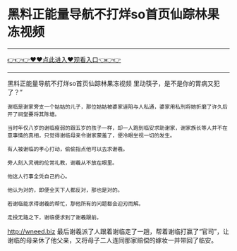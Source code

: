 # 黑料正能量导航不打烊so首页仙踪林果冻视频

<hr/><a href="https://github.com/hagrv/fans/issues/1">👉👉👉♥♥点此进入♥观看入口👈👉👉</a><hr/>

黑料正能量导航不打烊so首页仙踪林果冻视频
里动筷子，是不是你的胃病又犯了？”

    谢临是谢家旁支一个姑姑的儿子，那位姑姑被婆家诬陷与人私通，婆家用私刑将她折磨了许久后开了祠堂要将其陈塘。

    当时年仅八岁的谢临瘦弱的跟五岁的孩子一样，却一人跑到临安求助谢家，谢家族长等人并不在意事情的真相，只觉得谢临母亲令谢家蒙羞了，便冷眼坐视一切的发生。

    有人被谢临的孝心打动，偷偷指点他可以去求谢羲。

    旁人刻入灵魂的伦常礼教，谢羲从不放在眼里。

    他这人行事全凭自己的心。

    他认为对的，即便全天下人都反对，那也是对的。

    若谢临能求得谢羲的帮忙，那他所有的问题都会迎刃而解。

    走投无路之下，谢临便求到了谢羲跟前。
http://wneed.biz
    最后谢羲派了人跟着谢临走了一趟，帮着谢临打赢了“官司”，让谢临的母亲休了他父亲，又将母子二人连同那家赔偿的嫁妆一并带回了临安。
